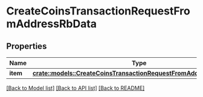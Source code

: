 # CreateCoinsTransactionRequestFromAddressRbData

## Properties

Name | Type | Description | Notes
------------ | ------------- | ------------- | -------------
**item** | [**crate::models::CreateCoinsTransactionRequestFromAddressRbDataItem**](CreateCoinsTransactionRequestFromAddressRB_data_item.md) |  | 

[[Back to Model list]](../README.md#documentation-for-models) [[Back to API list]](../README.md#documentation-for-api-endpoints) [[Back to README]](../README.md)



